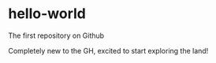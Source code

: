 # hello-world
The first repository on Github

Completely new to the GH, excited to start exploring the land!
